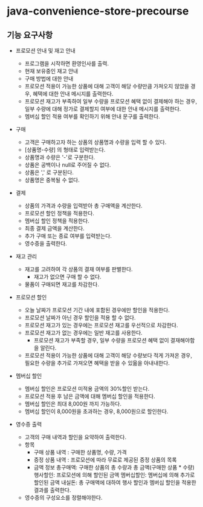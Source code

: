 # java-convenience-store-precourse

## 기능 요구사항


- 프로모션 안내 및 재고 안내
  - 프로그램을 시작하면 환영인사를 출력.
  - 현재 보유중인 재고 안내 
  - 구매 방법에 대한 안내 
  - 프로모션 적용이 가능한 상품에 대해 고객이 해당 수량만큼 가져오지 않았을 경우, 혜택에 대한 안내 메시지를 출력한다.
  - 프로모션 재고가 부족하여 일부 수량을 프로모션 혜택 없이 결제해야 하는 경우, 일부 수량에 대해 정가로 결제할지 여부에 대한 안내 메시지를 출력한다.
  - 멤버십 할인 적용 여부를 확인하기 위해 안내 문구를 출력한다.

- 구매 
    - 고객은 구매하고자 하는 상품의 상품명과 수량을 입력 할 수 있다.
    - [상품명-수량] 의 형태로 입력받는다.
    - 상품명과 수량은 '-'로 구분한다.
    - 상품은 공백이나 null로 주어질 수 없다. 
    - 상품은 ',' 로 구분된다.
    - 상품명은 중복될 수 없다.

- 결제 
    - 상품의 가격과 수량을 입력받아 총 구매액을 계산한다.
    - 프로모션 할인 정책을 적용한다.
    - 멤버십 할인 정책을 적용한다.
    - 최종 결제 금액을 계산한다.
    - 추가 구매 또는 종료 여부를 입력받는다.
    - 영수증을 출력한다.

- 재고 관리
  - 재고를 고려하여 각 상품의 결재 여부를 판별한다. 
    - 재고가 없으면 구매 할 수 없다.
  - 물품이 구매되면 재고를 차감한다. 

- 프로모션 할인 
    - 오늘 날짜가 프로모션 기간 내에 포함된 경우에만 할인을 적용한다.
    - 프로모션 날짜가 아닌 경우 할인을 적용 할 수 없다. 
    - 프로모션 재고가 있는 경우에는 프로모션 재고를 우선적으로 차감한다. 
    - 프로모션 재고가 없는 경우에는 일반 재고를 사용한다. 
      - 프로모션 재고가 부족할 경우, 일부 수량을 프로모션 혜택 없이 결재해야함을 알린다. 
    - 프로모션 적용이 가능한 상품에 대해 고객이 해당 수량보다 적게 가져온 경우, 필요한 수량을 추가로 가져오면 혜택을 받을 수 있읆을 아내내한다. 
  
- 멤버십 할인
  - 멤버십 할인은 프로모션 미적용 금액의 30%할인 받는다. 
  - 프로모션 적용 후 남은 금액에 대해 멤버십 할인을 적용한다. 
  - 멤버십 할인은 최대 8,000원 까지 가능하다. 
  - 멤버십 할인이 8,000원을 초과하는 경우, 8,000원으로 할인한다.

- 영수증 출력 
  - 고객의 구매 내역과 할인을 요약하여 출력한다. 
  - 항목
    - 구매 상품 내역 : 구매한 상품명, 수량, 가격
    - 증정 상품 내역 : 프로모션에 따라 무료로 제공된 증정 상품의 목록
    - 금액 정보
      총구매액: 구매한 상품의 총 수량과 총 금액(구매한 상품 * 수량)
      행사할인: 프로모션에 의해 할인된 금액
      멤버십할인: 멤버십에 의해 추가로 할인된 금액
      내실돈: 총 구매액에 대하여 행사 할인과 멤버십 할인을 적용한 결과를 출력한다. 
  - 영수증의 구성요소를 정렬해야한다. 